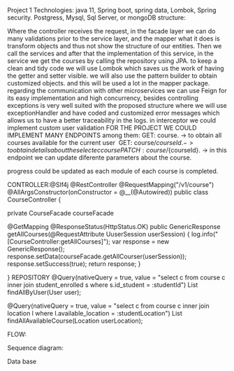 Project 1
Technologies: java 11, Spring boot, spring data, Lombok, Spring security. Postgress, Mysql, Sql Server, or mongoDB
structure:
 

Where the controller receives the request, in the facade layer we can do many validations prior to the service layer, and the mapper what it does is transform objects and thus not show the structure of our entities. Then we call the services and after that the implementation of this service, in the service we get the courses by calling the repository using JPA.
to keep a clean and tidy code we will use Lombok which saves us the work of having the getter and setter visible.
we will also use the pattern builder to obtain customized objects. and this will be used a lot in the mapper package.
regarding the communication with other microservices we can use Feign for its easy implementation and high concurrency, besides controlling exceptions is very well suited with the proposed structure where we will use exceptionHandler and have coded and customized error messages which allows us to have a better traceability in the logs. in interceptor we could implement custom user validation
FOR THE PROJECT WE COULD IMPLEMENT MANY ENDPOINTS
among them:
GET: course.                    -> to obtain all courses available for the current user 
GET: course/${courseId}.        -> to obtain details about the selectec course 
PATCH: course/${courseId}.      -> in this endpoint we can update diferente parameters about the course.

progress could be updated as each module of each course is completed.

CONTROLLER:@Slf4j
@RestController
@RequestMapping("/v1/course")
@AllArgsConstructor(onConstructor = @__(@Autowired))
public class CourseController {

private CourseFacade courseFacade

@GetMapping
@ResponseStatus(HttpStatus.OK)
public GenericResponse<ProcessItemResponseDTO> getAllCourses(@RequestAttribute UuserSession userSession) {
log.info("[CourseController:getAllCourses]");
var response = new GenericResponse<CoursesResponseDTO>();
response.setData(courseFacade.getAllCourser(userSession));
response.setSuccess(true);
return response;
}

}
REPOSITORY
@Query(nativeQuery = true, value = "select c from course c inner join student_enrolled s where s.id_student = :studentId")
List<Course> findAllByUser(User user);

@Query(nativeQuery = true, value = "select c from course c inner join location l where l.available_location = :studentLocation")
List<Course> findAllAvailableCourse(Location userLocation);



FLOW:  

Sequence diagram:

Data base 




